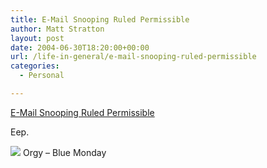```yaml
---
title: E-Mail Snooping Ruled Permissible
author: Matt Stratton
layout: post
date: 2004-06-30T18:20:00+00:00
url: /life-in-general/e-mail-snooping-ruled-permissible
categories:
  - Personal

---
```

<a href="http://www.wired.com/news/politics/0,1283,64043,00.html?tw=wn_tophead_1" target="_blank">E-Mail Snooping Ruled Permissible </a>

Eep.

[![][1]][2] Orgy &#8211; Blue Monday</span>

 [1]: http://ax.phobos.apple.com.edgesuite.net/images/iTunes.gif
 [2]: http://www.itunes.com